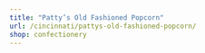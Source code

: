 ```yaml
---
title: "Patty’s Old Fashioned Popcorn"
url: /cincinnati/pattys-old-fashioned-popcorn/
shop: confectionery
---
```


